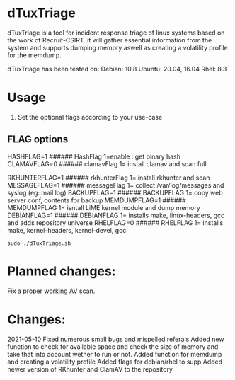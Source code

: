 # dTuxTriage

dTuxTriage is a tool for incident response triage of linux systems based on the work of Recruit-CSIRT.
it will gather essential information from the system and supports dumping memory aswell as creating a volatility profile for the memdump.

dTuxTriage has been tested on:
Debian: 10.8
Ubuntu: 20.04, 16.04
Rhel: 8.3

# Usage

1. Set the optional flags according to your use-case
## FLAG options
HASHFLAG=1                              ###### HashFlag 1=enable : get binary hash
CLAMAVFLAG=0                            ###### clamavFlag 1= install clamav and scan full

RKHUNTERFLAG=1                          ###### rkhunterFlag 1= install rkhunter and scan
MESSAGEFLAG=1                           ###### messageFlag 1= collect /var/log/messages and syslog (eg: mail log)
BACKUPFLAG=1                            ###### BACKUPFLAG 1= copy web server conf, contents for backup
MEMDUMPFLAG=1                           ###### MEMDUMPFLAG 1= isntall LiME kernel module and dump memory
DEBIANFLAG=1				                        ###### DEBIANFLAG 1= installs make, linux-headers, gcc and adds repository universe
RHELFLAG=0 				                         ###### RHELFLAG 1= installs make, kernel-headers, kernel-devel, gcc

`sudo ./dTuxTriage.sh`


# Planned changes:
Fix a proper working AV scan.

 
# Changes:

2021-05-10
Fixed numerous small bugs and mispelled referals
Added new function to check for available space and check the size of memory and take that into account wether to run or not. 
Added function for memdump and creating a volatility profile
Added flags for debian/rhel to supp
Added newer version of RKhunter and ClamAV to the repository
